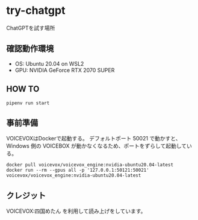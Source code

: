# try-chatgpt
ChatGPTを試す場所

## 確認動作環境

- OS: Ubuntu 20.04 on WSL2
- GPU: NVIDIA GeForce RTX 2070 SUPER

## HOW TO

```shell
pipenv run start
```

## 事前準備

VOICEVOXはDockerで起動する。
デフォルトポート 50021 で動かすと、 Windows 側の VOICEBOX が動かなくなるため、ポートをずらして起動している。

```shell
docker pull voicevox/voicevox_engine:nvidia-ubuntu20.04-latest
docker run --rm --gpus all -p '127.0.0.1:50121:50021' voicevox/voicevox_engine:nvidia-ubuntu20.04-latest
```

## クレジット

VOICEVOX:四国めたん を利用して読み上げをしています。

